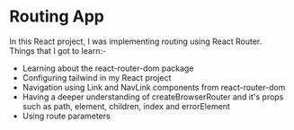# Routing App

In this React project, I was implementing routing using React Router.<br>
Things that I got to learn:-
<ul>
  <li>Learning about the react-router-dom package</li>
  <li>Configuring tailwind in my React project</li>
  <li>Navigation using Link and NavLink components from react-router-dom</li>
  <li>Having a deeper understanding of createBrowserRouter and it's props such as path, element, children, index and errorElement </li>
  <li>Using route parameters</li>
  
</ul>
